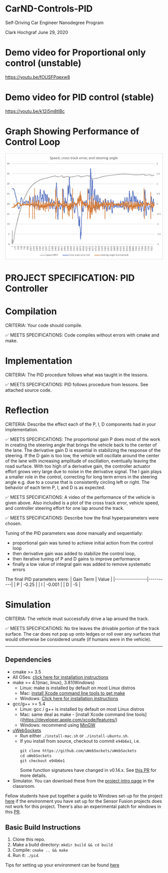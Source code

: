 # CarND-Controls-PID
Self-Driving Car Engineer Nanodegree Program

Clark Hochgraf
June 29, 2020

# Demo video for Proportional only control (unstable)
https://youtu.be/fOUSFPqexw8

# Demo video for PID control (stable)
https://youtu.be/k12j5m8tlBc

# Graph Showing Performance of Control Loop 

![](Speed-SteeringAngle-CrossTrackError.png)


# PROJECT SPECIFICATION: PID Controller


# Compilation

CRITERIA: Your code should compile.

:white_check_mark: MEETS SPECIFICATIONS: Code compiles without errors with cmake and make.

# Implementation

CRITERIA:  The PID procedure follows what was taught in the lessons.

:white_check_mark: MEETS SPECIFICATIONS: PID follows procedure from lessons. See attached source code.

# Reflection

CRITERIA:  Describe the effect each of the P, I, D components had in your implementation.

:white_check_mark:  MEETS SPECIFICATIONS: The proportional gain P does most of the work in creating the steering angle that brings the vehicle back to the center of the lane. The derivative gain D is essential in stabilizing the response of the steering. If the D gain is too low, the vehicle will oscillate around the center of the lane with increasing amplitude of oscillation, eventually leaving the road surface. With too high of a derivative gain, the controller actuator effort grows very large due to noise in the derivative signal. The I gain plays a smaller role in the control, correcting for long term errors in the steering angle e.g. due to a course that is consistently circling left or right. The behavior of each term P, I, and D is as expected.

:white_check_mark: MEETS SPECIFICATIONS: A video of the performance of the vehicle is given above. Also included is a plot of the cross track error, vehicle speed, and controller steering effort for one lap around the track.  

:white_check_mark:  MEETS SPECIFICATIONS: Describe how the final hyperparameters were chosen.

Tuning of the PID parameters was done manually and sequentially:
  - proportional gain was tuned to achieve initial action from the control loop
  - then derivative gain was added to stabilize the control loop, 
  - then iterative tuning of P and D gains to improve performance
  - finally a low value of integral gain was added to remove systematic errors

The final PID parameters were:
| Gain Term      | Value    |
|----------------|----------|
| P              | -0.25   |
| I              | -0.001  |
| D              | -5   |

# Simulation

CRITERIA: The vehicle must successfully drive a lap around the track.

:white_check_mark:  MEETS SPECIFICATIONS: No tire leaves the drivable portion of the track surface. The car does not pop up onto ledges or roll over any surfaces that would otherwise be considered unsafe (if humans were in the vehicle).


---

## Dependencies

* cmake >= 3.5
 * All OSes: [click here for installation instructions](https://cmake.org/install/)
* make >= 4.1(mac, linux), 3.81(Windows)
  * Linux: make is installed by default on most Linux distros
  * Mac: [install Xcode command line tools to get make](https://developer.apple.com/xcode/features/)
  * Windows: [Click here for installation instructions](http://gnuwin32.sourceforge.net/packages/make.htm)
* gcc/g++ >= 5.4
  * Linux: gcc / g++ is installed by default on most Linux distros
  * Mac: same deal as make - [install Xcode command line tools]((https://developer.apple.com/xcode/features/)
  * Windows: recommend using [MinGW](http://www.mingw.org/)
* [uWebSockets](https://github.com/uWebSockets/uWebSockets)
  * Run either `./install-mac.sh` or `./install-ubuntu.sh`.
  * If you install from source, checkout to commit `e94b6e1`, i.e.
    ```
    git clone https://github.com/uWebSockets/uWebSockets 
    cd uWebSockets
    git checkout e94b6e1
    ```
    Some function signatures have changed in v0.14.x. See [this PR](https://github.com/udacity/CarND-MPC-Project/pull/3) for more details.
* Simulator. You can download these from the [project intro page](https://github.com/udacity/self-driving-car-sim/releases) in the classroom.

Fellow students have put together a guide to Windows set-up for the project [here](https://s3-us-west-1.amazonaws.com/udacity-selfdrivingcar/files/Kidnapped_Vehicle_Windows_Setup.pdf) if the environment you have set up for the Sensor Fusion projects does not work for this project. There's also an experimental patch for windows in this [PR](https://github.com/udacity/CarND-PID-Control-Project/pull/3).

## Basic Build Instructions

1. Clone this repo.
2. Make a build directory: `mkdir build && cd build`
3. Compile: `cmake .. && make`
4. Run it: `./pid`. 

Tips for setting up your environment can be found [here](https://classroom.udacity.com/nanodegrees/nd013/parts/40f38239-66b6-46ec-ae68-03afd8a601c8/modules/0949fca6-b379-42af-a919-ee50aa304e6a/lessons/f758c44c-5e40-4e01-93b5-1a82aa4e044f/concepts/23d376c7-0195-4276-bdf0-e02f1f3c665d)
